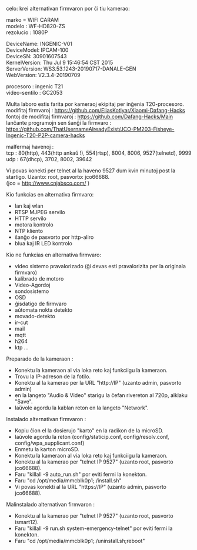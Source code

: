 celo: krei alternativan firmvaron por ĉi tiu kamerao:

marko = WIFI CARAM  
modelo : WF-HD820-ZS  
rezolucio : 1080P  


DeviceName:     INGENIC-V01  
DeviceModel:    IPCAM-100  
DeviceSN:       30901607543  
KernelVersion:  Thu Jul 9 15:46:54 CST 2015  
ServerVersion:  WS3.53.1243-20190717-DANALE-GEN  
WebVersion:     V2.3.4-20190709  

procesoro : ingenic T21  
video-sentilo : GC2053

Multa laboro estis farita por kameraoj ekipitaj per inĝenia T20-procesoro.  
modifitaj firmvaroj :  https://github.com/EliasKotlyar/Xiaomi-Dafang-Hacks  
fontoj de modifitaj firmvaroj : https://github.com/Dafang-Hacks/Main  
lanĉante programojn sen ŝanĝi la firmvaro :  https://github.com/ThatUsernameAlreadyExist/JCO-PM203-Fisheye-Ingenic-T20-P2P-camera-hacks  


malfermaj havenoj :  
  tcp : 80(http), 443(http ankaŭ !), 554(rtsp), 8004, 8006, 9527(telnetd), 9999  
  udp : 67(dhcp), 3702, 8002, 39642  

Vi povas konekti per telnet al la haveno 9527 dum kvin minutoj post la startigo. Uzanto: root, pasvorto: jco66688.  
(jco = http://www.cnjabsco.com/ )

Kio funkcias en alternativa firmvaro:
* lan kaj wlan
* RTSP MJPEG servilo
* HTTP servilo
* motora kontrolo
* NTP kliento
* ŝanĝo de pasvorto por http-aliro
* blua kaj IR LED kontrolo


Kio ne funkcias en alternativa firmvaro:
* video sistemo pravalorizado  (ĝi devas esti pravalorizita per la originala firmvaro)
* kalibrado de motoro
* Video-Agordoj
* sondosistemo
* OSD
* ĝisdatigo de firmvaro
* aŭtomata nokta detekto
* movado-detekto
* ir-cut
* mail
* mqtt
* h264
* ktp ...

Preparado de la kameraon :  
* Konektu la kameraon al via loka reto kaj funkciigu la kameraon.
* Trovu la IP-adreson de la fotilo.
* Konektu al la kamerao per la URL "http://IP" (uzanto admin, pasvorto admin)
* en la langeto "Audio & Video" starigu la ĉefan rivereton al 720p, alklaku "Save".
* laŭvole agordu la kablan reton en la langeto "Network".

Instalado alternativan firmvaron :  
* Kopiu ĉion el la dosierujo "karto" en la radikon de la microSD.
* laŭvole agordu la reton (config/staticip.conf, config/resolv.conf, config/wpa_supplicant.conf)
* Enmetu la karton microSD.
* Konektu la kameraon al via loka reto kaj funkciigu la kameraon.
* Konektu al la kamerao per "telnet IP 9527" (uzanto root, pasvorto jco66688).
* Faru "killall -9 auto_run.sh" por eviti fermi la konekton.
* Faru "cd /opt/media/mmcblk0p1;./install.sh"
* Vi povas konekti al la URL "https://IP" (uzanto admin, pasvorto jco66688).

Malinstalado alternativan firmvaron :
* Konektu al la kamerao per "telnet IP 9527" (uzanto root, pasvorto ismart12).
* Faru "killall -9 run.sh system-emergency-telnet" por eviti fermi la konekton.
* Faru "cd /opt/media/mmcblk0p1;./uninstall.sh;reboot"

